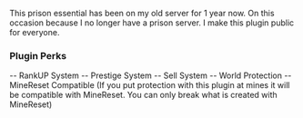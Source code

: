 This prison essential has been on my old server for 1 year now. 
On this occasion because I no longer have a prison server.
I make this plugin public for everyone.

### Plugin Perks
-- RankUP System
-- Prestige System
-- Sell System
-- World Protection
-- MineReset Compatible (If you put protection with this plugin at mines it will be compatible with MineReset. You can only break what is created with MineReset)
